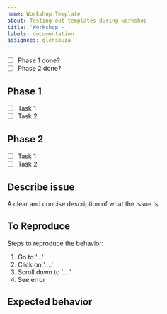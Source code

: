 ```yaml
---
name: Workshop Template
about: Testing out templates during workshop
title: 'Workshop - '
labels: documentation
assignees: glensouza
---
```


- [ ] Phase 1 done?
- [ ] Phase 2 done?

## Phase 1

- [ ] Task 1
- [ ] Task 2

## Phase 2

- [ ] Task 1
- [ ] Task 2

## Describe issue

A clear and concise description of what the issue is.

## To Reproduce

Steps to reproduce the behavior:

1. Go to '...'
2. Click on '....'
3. Scroll down to '....'
4. See error

## Expected behavior
